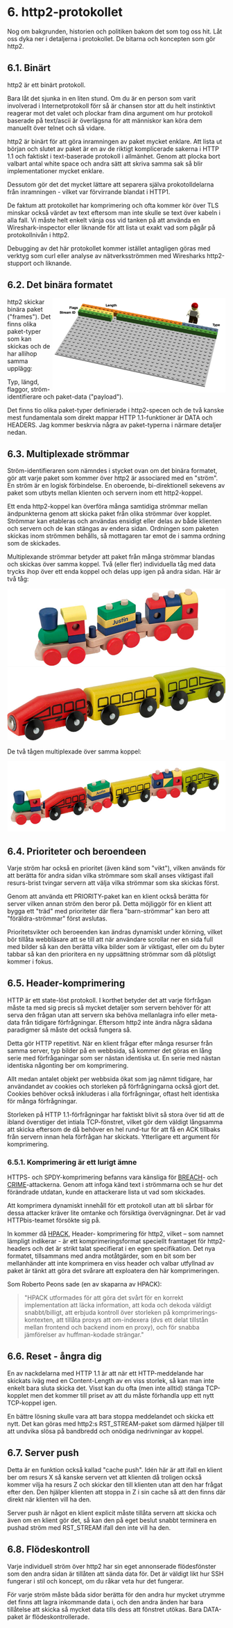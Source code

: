 # 6. http2-protokollet

Nog om bakgrunden, historien och politiken bakom det som tog oss hit. Låt oss
dyka ner i detaljerna i protokollet. De bitarna och koncepten som gör http2.

## 6.1. Binärt

http2 är ett binärt protokoll.

Bara låt det sjunka in en liten stund. Om du är en person som varit involverad
i Internetprotokoll förr så är chansen stor att du helt instinktivt reagerar
mot det valet och plockar fram dina argument om hur protokoll baserade på
text/ascii är överlägsna för att människor kan köra dem manuellt över telnet
och så vidare.

http2 är binärt för att göra inramningen av paket mycket enklare. Att lista ut
början och slutet av paket är en av de riktigt komplicerade sakerna i HTTP 1.1
och faktiskt i text-baserade protokoll i allmänhet. Genom att plocka bort
valbart antal white space och andra sätt att skriva samma sak så blir
implementationer mycket enklare.

Dessutom gör det det mycket lättare att separera själva prokotolldelarna från
inramningen - vilket var förvirrande blandat i HTTP1.

De faktum att protokollet har komprimering och ofta kommer kör över TLS
minskar också värdet av text eftersom man inte skulle se text över kabeln i
alla fall. Vi måste helt enkelt vänja oss vid tanken på att använda en
Wireshark-inspector eller liknande för att lista ut exakt vad som pågår på
protokollnivån i http2.

Debugging av det här protokollet kommer istället antagligen göras med verktyg
som curl eller analyse av nätverksströmmen med Wiresharks http2-stupport och
liknande.

## 6.2. Det binära formatet

<img style="float: right;" src="https://raw.githubusercontent.com/bagder/http2-explained/master/images/frame-layout.png" />

http2 skickar binära paket ("frames"). Det finns olika paket-typer som kan
skickas och de har allihop samma upplägg:

Typ, längd, flaggor, ström-identifierare och paket-data ("payload").

Det finns tio olika paket-typer definierade i http2-specen och de två kanske
mest fundamentala som direkt mappar HTTP 1.1-funktioner är DATA och
HEADERS. Jag kommer beskrvia några av paket-typerna i närmare detaljer nedan.

## 6.3. Multiplexade strömmar

Ström-identifieraren som nämndes i stycket ovan om det binära formatet, gör
att varje paket som kommer över http2 är associared med en "ström". En ström
är en logisk förbindelse. En oberoende, bi-direktionell sekevens av paket som
utbyts mellan klienten och servern inom ett http2-koppel.

Ett enda http2-koppel kan överföra många samtidiga strömmar mellan
ändpunkterna genom att skicka paket från olika strömmar över kopplet. Strömmar
kan etableras och användas ensidigt eller delas av både klienten och servern
och de kan stängas av endera sidan. Ordningen som paketen skickas inom
strömmen behålls, så mottagaren tar emot de i samma ordning som de skickades.

Multiplexande strömmar betyder att paket från många strömmar blandas och
skickas över samma koppel. Två (eller fler) individuella tåg med data trycks
ihop över ett enda koppel och delas upp igen på andra sidan. Här är två tåg:

![ett tåg](https://raw.githubusercontent.com/bagder/http2-explained/master/images/train-justin.jpg)
![ett till tåg](https://raw.githubusercontent.com/bagder/http2-explained/master/images/train-ikea.jpg)

De två tågen multiplexade över samma koppel:

![multiplexat tåg](https://raw.githubusercontent.com/bagder/http2-explained/master/images/train-multiplexed.jpg)

## 6.4. Prioriteter och beroendeen

Varje ström har också en prioritet (även känd som "vikt"), vilken används för
att berätta för andra sidan vilka strömmare som skall anses viktigast ifall
resurs-brist tvingar servern att välja vilka strömmar som ska skickas först.

Genom att använda ett PRIORITY-paket kan en klient också berätta för server
vilken annan ström den beror på. Detta möjliggör för en klient att bygga ett
"träd" med prioriteter där flera "barn-strömmar" kan bero att
"föräldra-strömmar" först avslutas.

Prioritetsvikter och beroeenden kan ändras dynamiskt under körning, vilket bör
tillåta webbläsare att se till att när användare scrollar ner en sida full med
bilder så kan den berätta vilka bilder som är viktigast, eller om du byter
tabbar så kan den prioritera en ny uppsättning strömmar som då plötsligt
kommer i fokus.

## 6.5. Header-komprimering

HTTP är ett state-löst protokoll. I korthet betyder det att varje förfrågan
måste ta med sig precis så mycket detaljer som servern behöver för att serva
den frågan utan att servern ska behöva mellanlagra info eller meta-data från
tidigare förfrågningar. Eftersom http2 inte ändra några sådana paradigmer så
måste det också fungera så.

Detta gör HTTP repetitivt. När en klient frågar efter många resurser från
samma server, typ bilder på en webbsida, så kommer det göras en lång serie med
förfråganingar som ser nästan identiska ut. En serie med nästan identiska
någonting ber om komprimering.

Allt medan antalet objekt per webbsida ökat som jag nämnt tidigare, har
användandet av cookies och storleken på förfrågningarna också gjort
det. Cookies behöver också inkluderas i alla förfrågningar, oftast helt
identiska för många förfrågningar.

Storleken på HTTP 1.1-förfrågningar har faktiskt blivit så stora över tid att
de ibland överstiger det intiala TCP-fönstret, vilket gör dem väldigt
långsamma att skicka eftersom de då behöver en hel rund-tur för att få en ACK
tillbaks från servern innan hela förfrågan har skickats. Ytterligare ett
argument för komprimering.

### 6.5.1. Komprimering är ett lurigt ämne

HTTPS- och SPDY-komprimering befanns vara känsliga för
[BREACH](http://en.wikipedia.org/wiki/BREACH_%28security_exploit%29)- och
[CRIME](http://en.wikipedia.org/wiki/CRIME)-attackerna. Genom att infoga känd
text i strömmarna och se hur det förändrade utdatan, kunde en attackerare
lista ut vad som skickades.

Att komprimera dynamiskt innehåll för ett protokoll utan att bli sårbar för
dessa attacker kräver lite omtanke och försiktiga övervägningnar. Det är vad
HTTPbis-teamet försökte sig på.

In kommer då [HPACK](http://www.rfc-editor.org/rfc/rfc7541.txt), Header-
komprimering för http2, vilket – som namnet lämpligt indikerar - är ett
komprimeringsformat speciellt framtaget för http2-headers och det är strikt
talat specifierat i en egen specifikation. Det nya formatet, tillsammans med
andra motåtgärder, som en bit som ber mellanhänder att inte komprimera en viss
header och valbar utfyllnad av paket är tänkt att göra det svårare att
exploatera den här komprimeringen.

Som Roberto Peons sade (en av skaparna av HPACK):

> "HPACK utformades för att göra det svårt för en korrekt implementation att
> läcka information, att koda och dekoda väldigt snabbt/billigt, att erbjuda
> kontroll över storleken på komprimerings-kontexten, att tillåta proxys att
> om-indexera (dvs ett delat tillstån mellan frontend och backend inom en
> proxy), och för snabba jämförelser av huffman-kodade strängar."

## 6.6. Reset - ångra dig

En av nackdelarna med HTTP 1.1 är att när ett HTTP-meddelande har skickats
iväg med en Content-Length av en viss storlek, så kan man inte enkelt bara
sluta skicka det. Visst kan du ofta (men inte alltid) stänga TCP-kopplet men
det kommer till priset av att du måste förhandla upp ett nytt TCP-koppel igen.

En bättre lösning skulle vara att bara stoppa meddelandet och skicka ett
nytt. Det kan göras med http2:s RST_STREAM-paket som därmed hjälper till att
undvika slösa på bandbredd och onödiga nedrivningar av koppel.

## 6.7. Server push

Detta är en funktion också kallad "cache push". Idén här är att ifall en
klient ber om resurs X så kanske servern vet att klienten då troligen också
kommer vilja ha resurs Z och skickar den till klienten utan att den har frågat
efter den. Den hjälper klienten att stoppa in Z i sin cache så att den finns
där direkt när klienten vill ha den.

Server push är något en klient explicit måste tillåta servern att skicka och
även om en klient gör det, så kan den på eget beslut snabbt terminera en
pushad ström med RST_STREAM ifall den inte vill ha den.

## 6.8. Flödeskontroll

Varje individuell ström över http2 har sin eget annonserade flödesfönster som
den andra sidan är tillåten att sända data för. Det är väldigt likt hur SSH
fungerar i stil och koncept, om du råkar veta hur det fungerar.

För varje ström måste båda sidor berätta för den andra hur mycket utrymme det
finns att lagra inkommande data i, och den andra änden har bara tillåtelse att
skicka så mycket data tills dess att fönstret utökas. Bara DATA-paket är
flödeskontrollerade.
